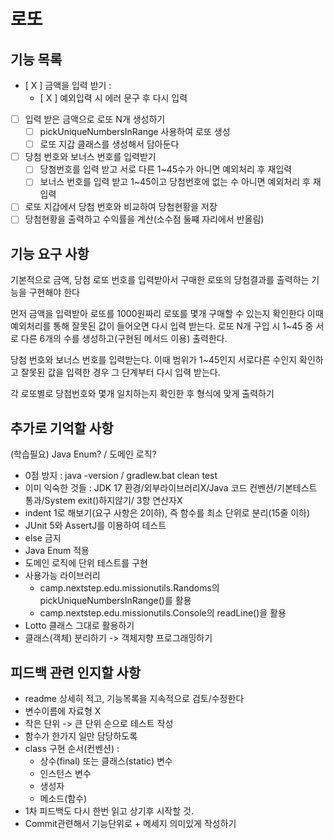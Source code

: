 # 로또

## 기능 목록
- [ X ] 금액을 입력 받기 : 
  - [ X ] 예외입력 시 에러 문구 후 다시 입력
- [  ] 입력 받은 금액으로 로또 N개 생성하기 
  - [  ] pickUniqueNumbersInRange 사용하여 로또 생성
  - [  ] 로또 지갑 클래스를 생성해서 담아둔다
- [  ] 당첨 번호와 보너스 번호를 입력받기
  - [  ] 당첨번호를 입력 받고 서로 다른 1~45수가 아니면 예외처리 후 재입력 
  - [  ] 보너스 번호를 입력 받고 1~45이고 당첨번호에 없는 수 아니면 예외처리 후 재입력
- [  ] 로또 지갑에서 당첨 번호와 비교하여 당첨현황을 저장
- [  ] 당첨현황을 출력하고 수익률을 계산(소수점 둘쨰 자리에서 반올림)

## 기능 요구 사항
기본적으로 금액, 당첨 로또 번호를 입력받아서 
구매한 로또의 당첨결과를 출력하는 기능을 구현해야 한다

먼저 금액을 입력받아 로또를 1000원짜리 로또를 몇개 구매할 수 있는지 확인한다
이때 예외처리를 통해 잘못된 값이 들어오면 다시 입력 받는다. 로또 N개 구입 시
1~45 중 서로 다른 6개의 수를 생성하고(구현된 메서드 이용) 출력한다.

당첨 번호와 보너스 번호를 입력받는다. 이때 범위가 1~45인지 서로다른 수인지 
확인하고 잘못된 값을 입력한 경우 그 단계부터 다시 입력 받는다.

각 로또별로 당첨번호와 몇개 일치하는지 확인한 후 형식에 맞게 출력하기

## 추가로 기억할 사항
(학습필요) Java Enum? / 도메인 로직?
- 0점 방지 : java -version / gradlew.bat clean test
- 이미 익숙한 것들 : JDK 17 환경/외부라이브러리X/Java 코드 컨벤션/기본테스트 통과/System exit()하지않기/ 3항 연산자X
- indent 1로 해보기(요구 사항은 2이하), 즉 함수를 최소 단위로 분리(15줄 이하)
- JUnit 5와 AssertJ를 이용하여 테스트
- else 금지
- Java Enum 적용
- 도메인 로직에 단위 테스트를 구현
- 사용가능 라이브러리 
  - camp.nextstep.edu.missionutils.Randoms의 pickUniqueNumbersInRange()를 활용
  - camp.nextstep.edu.missionutils.Console의 readLine()을 활용
- Lotto 클래스 그대로 활용하기
- 클래스(객체) 분리하기 -> 객체지향 프로그래밍하기

## 피드백 관련 인지할 사항
- readme 상세히 적고, 기능목록을 지속적으로 검토/수정한다
- 변수이름에 자료형 X
- 작은 단위 -> 큰 단위 순으로 테스트 작성
- 함수가 한가지 일만 담당하도록
- class 구현 순서(컨벤션) : 
  - 상수(final) 또는 클래스(static) 변수
  - 인스턴스 변수
  - 생성자
  - 메소드(함수)
- 1차 피드백도 다시 한번 읽고 상기후 시작할 것.
- Commit관련해서 기능단위로 + 메세지 의미있게 작성하기
